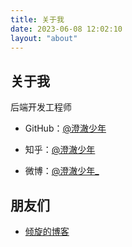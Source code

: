 ```yaml
---
title: 关于我
date: 2023-06-08 12:02:10
layout: "about"
---
```

## 关于我

后端开发工程师

- GitHub：[@澄澈少年](https://github.com/yangzhao917)

- 知乎：[@澄澈少年](https://www.zhihu.com/people/charles-yang-55)

- 微博：[@澄澈少年_](https://weibo.com/u/5577475936)

## 朋友们

- [倾旋的博客](https://payloads.online/)
